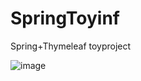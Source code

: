 # SpringToyinf
Spring+Thymeleaf toyproject

![image](https://user-images.githubusercontent.com/79850020/158133853-4fbfbadc-31e8-469b-911c-1483437bb40a.png)
